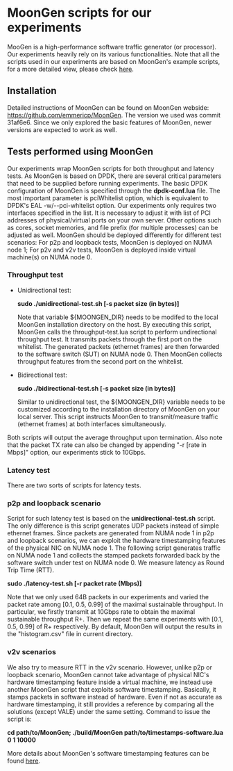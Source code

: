 # MoonGen scripts for our experiments
MooGen is a high-performance software traffic generator (or processor). Our experiments heavily rely on its various functionalities. Note that all the scripts used in our experiments are based on MoonGen's example scripts, for a more detailed view, please check [here](https://github.com/emmericp/MoonGen/tree/master/examples).  

## Installation
Detailed instructions of MoonGen can be found on MoonGen webside: https://github.com/emmericp/MoonGen. The version we used was commit 31af6e6. Since we only explored the basic features of MoonGen, newer versions are expected to work as well.

## Tests performed using MoonGen
Our experiments wrap MoonGen scripts for both throughput and latency tests. As MoonGen is based on DPDK, there are several critical parameters that need to be supplied before running experiments. The basic DPDK configuration of MoonGen is specified through the **dpdk-conf.lua** file. The most important parameter is pciWhitelist option, which is equivalent to DPDK's EAL -w/--pci-whitelist option. Our experiments only requires two interfaces specified in the list. It is necessary to adjust it with list of PCI addresses of physical/virtual ports on your own server. Other options such as cores, socket memories, and file prefix (for multiple processes) can be adjusted as well.
MoonGen should be deployed differently for different test scenarios: For p2p and loopback tests, MoonGen is deployed on NUMA node 1; For p2v and v2v tests, MoonGen is deployed inside virtual machine(s) on NUMA node 0.

### Throughput test
* Unidirectional test:

  **sudo ./unidirectional-test.sh [-s packet size (in bytes)]**

  Note that variable ${MOONGEN_DIR} needs to be modifed to the local MoonGen installation directory on the host. By executing this script, MoonGen calls the throughput-test.lua script to perform undirectional throughput test. It transmits packets through the first port on the whitelist. The generated packets (ethernet frames) are then forwarded to the software switch (SUT) on NUMA node 0. Then MoonGen collects throughput features from the second port on the whitelist. 
  
* Bidirectional test: 

  **sudo ./bidirectional-test.sh [-s packet size (in bytes)]**
  
  Similar to unidirectional test, the ${MOONGEN_DIR} variable needs to be customized according to the installation directory of MoonGen on your local server. This script instructs MoonGen to transmit/measure traffic (ethernet frames) at both interfaces simultaneously. 

Both scripts will output the average throughput upon termination. Also note that the packet TX rate can also be changed by appending "-r [rate in Mbps]" option, our experiments stick to 10Gbps. 

### Latency test
There are two sorts of scripts for latency tests.

### p2p and loopback scenario
Script for such latency test is based on the **unidirectional-test.sh** script. The only difference is this script generates UDP packets instead of simple ethernet frames. Since packets are generated from NUMA node 1 in p2p and loopback scenarios, we can exploit the hardware timestamping features of the physical NIC on NUMA node 1. The following script generates traffic on NUMA node 1 and collects the stamped packets forwarded back by the software switch under test on NUMA node 0. We measure latency as Round Trip Time (RTT).

**sudo ./latency-test.sh [-r packet rate (Mbps)]**

Note that we only used 64B packets in our experiments and varied the packet rate among [0.1, 0.5, 0.99] of the maximal sustainable throughput. In particular, we firstly transmit at 10Gbps rate to obtain the maximal sustainable throughput R+. Then we repeat the same experiments with [0.1, 0.5, 0.99] of R+ respectively.
By default, MoonGen will output the results in the "histogram.csv" file in current directory.

### v2v scenarios
We also try to measure RTT in the v2v scenario. However, unlike p2p or loopback scenario, MoonGen cannot take advantage of physical NIC's hardware timestamping feature inside a virtual machine, we instead use another MoonGen script that exploits software timestamping. Basically, it stamps packets in software instead of hardware. Even if not as accurate as hardware timestamping, it still provides a reference by comparing all the solutions (except VALE) under the same setting. Command to issue the script is:

**cd path/to/MoonGen; ./build/MoonGen path/to/timestamps-software.lua 0 1 10000**

More details about MoonGen's software timestamping features can be found [here](https://github.com/emmericp/MoonGen/tree/master/examples/timestamping-tests).
